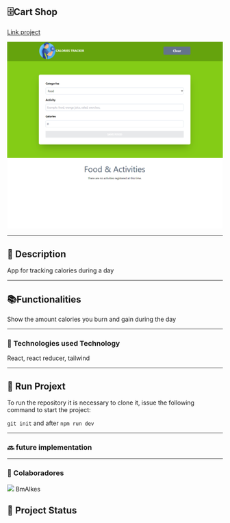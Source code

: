 <h2>🗄️Cart Shop</h2>

<p><a href="">Link project</a></p>

<img src="https://github.com/BmAlkes/Calorie-tracker/blob/main/src/assets/Screenshot_40.png?raw=true"/>

<hr/>

<h2>📝 Description</h2>
<p>App for tracking calories during a day</p>

<hr/>

<h2>📚Functionalities</h2>
<p>Show the amount calories you burn and gain during the day</p>

  <hr/>
<h3>🔧
Technologies used
Technology</h3>

<p>React, react reducer, tailwind </p>

<hr/>
<h2>🚀 Run Projext</h2>
<p>To run the repository it is necessary to clone it, issue the following command to start the project: </p>

`git init`
and after
`npm run dev`

<hr/>
  
<h3>🔜 future implementation</h3>

  <hr/>
<h3>  
🤝 Colaboradores</h3>
  
<img src="https://www.github.com/BmAlkes.png" width="150px"/>
BmAlkes
<h2>🎯 Project Status</h2>
